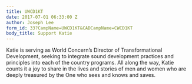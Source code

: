 ```yaml
---
title: UWCD1KT
date: 2017-07-01 06:33:00 Z
author: Joseph Lee
form_id: 33?CampName=UWCD1KT&CADCampName=CWCD1KT
body_title: Support Katie
---
```


Katie is serving as World Concern’s Director of Transformational Development, seeking to integrate sound development practices and principles into each of the country programs. All along the way, Katie counts it a joy to share in the lives and stories of men and women who are deeply treasured by the One who sees and knows and saves.
